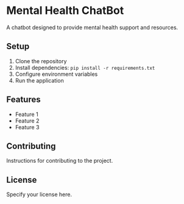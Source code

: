 # Mental Health ChatBot

A chatbot designed to provide mental health support and resources.

## Setup
1. Clone the repository
2. Install dependencies: `pip install -r requirements.txt`
3. Configure environment variables
4. Run the application

## Features
- Feature 1
- Feature 2
- Feature 3

## Contributing
Instructions for contributing to the project.

## License
Specify your license here. 